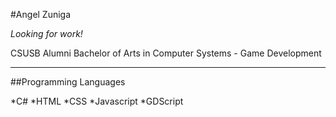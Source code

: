 #Angel Zuniga

_Looking for work!_

CSUSB Alumni
Bachelor of Arts in Computer Systems - Game Development

---

##Programming Languages

*C#
*HTML
*CSS
*Javascript
\*GDScript
